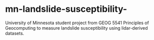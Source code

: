 # mn-landslide-susceptibility-
University of Minnesota student project from GEOG 5541 Principles of Geocomputing to measure landslide susceptibility using lidar-derived datasets.
